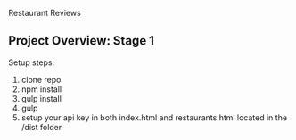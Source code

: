 Restaurant Reviews

## Project Overview: Stage 1

Setup steps:

1. clone repo
2. npm install
3. gulp install
4. gulp
5. setup your api key in both index.html and restaurants.html located in the /dist folder 